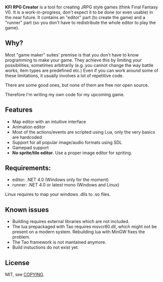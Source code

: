 **KFI RPG Creator** is a tool for creating JRPG style games (think Final Fantasy VI). It is a work-in-progress, don't expect it to be done (or even usable) in the near future.
It contains an "editor" part (to create the game) and a "runner" part (so you don't have to redistribute the whole editor to play the game).

## Why?

Most "game maker" suites' premise is that you don't have to know programming to make your game. They achieve this by limiting your possibilities, sometimes arbitrarily (e.g. you cannot change the way battle works, item types are predefined etc.)
Even if you can work around some of these limitations, it usually involves a lot of repetitive code.

There are some good ones, but none of them are free nor open source.

Therefore I'm writing my own code for my upcoming game.

## Features

* Map editor with an intuitive interface
* Animation editor
* Most of the actions/events are scripted using Lua, only the very basics are hardcoded
* Support for all popular image/audio formats using SDL
* Gamepad support
* **No sprite/tile editor**. Use a proper image editor for spriting.

## Requirements:

* editor: .NET 4.0 (Windows only for the moment)
* runner: .NET 4.0 or latest mono (Windows and Linux)

Linux requires to map your windows .dlls to .so files.

## Known issues

* Building requires external libraries which are not included.
* The lua prepackaged with Tao requires msvcr80.dll, which might not be present on a modern system. Rebuilding lua with MinGW fixes the problem.
* The Tao framework is not mantained anymore.
* Build instuctions do not exist yet.

## License

MIT, see [COPYING](COPYING).
